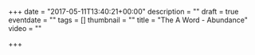 +++
date = "2017-05-11T13:40:21+00:00"
description = ""
draft = true
eventdate = ""
tags = []
thumbnail = ""
title = "The A Word - Abundance"
video = ""

+++
